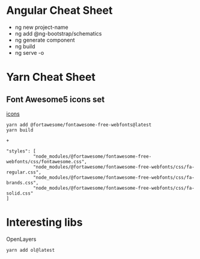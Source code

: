 # Angular Cheat Sheet
- ng new project-name
- ng add @ng-bootstrap/schematics
- ng generate component
- ng build
- ng serve -o

# Yarn Cheat Sheet
## Font Awesome5 icons set

[icons](https://fontawesome.com/icons?d=gallery)

    yarn add @fortawesome/fontawesome-free-webfonts@latest
    yarn build
    
    +
    
    "styles": [
              "node_modules/@fortawesome/fontawesome-free-webfonts/css/fontawesome.css",
              "node_modules/@fortawesome/fontawesome-free-webfonts/css/fa-regular.css",
              "node_modules/@fortawesome/fontawesome-free-webfonts/css/fa-brands.css",
              "node_modules/@fortawesome/fontawesome-free-webfonts/css/fa-solid.css"
    ]

# Interesting libs
OpenLayers

    yarn add ol@latest
